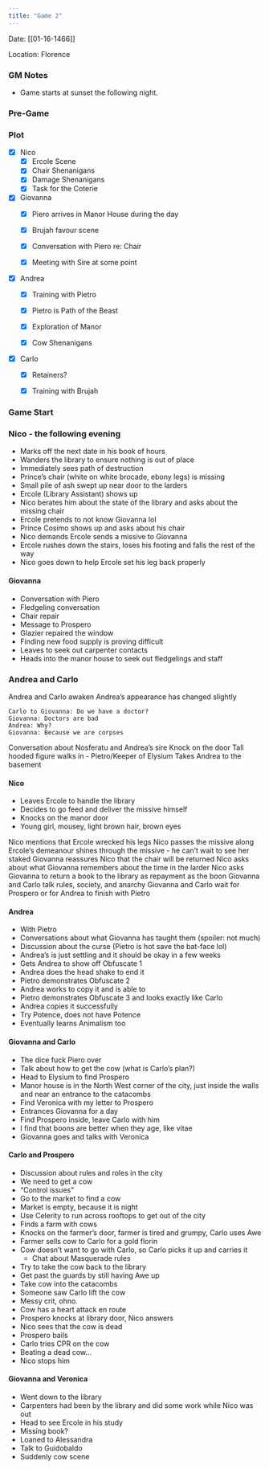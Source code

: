 ```yaml
---
title: "Game 2"
---
```

Date: [[01-16-1466]]

Location: Florence

### GM Notes

- Game starts at sunset the following night.
  

### Pre-Game

### Plot

- [x] Nico
	- [x] Ercole Scene
	- [x] Chair Shenanigans  
	- [x] Damage Shenanigans
	- [x] Task for the Coterie
  
- [x] Giovanna
	- [x] Piero arrives in Manor House during the day
	- [x] Brujah favour scene
	- [x] Conversation with Piero re: Chair
	- [x] Meeting with Sire at some point
  

- [x] Andrea
	- [x] Training with Pietro
	- [x] Pietro is Path of the Beast
	- [x] Exploration of Manor
	- [x] Cow Shenanigans
	  

- [x] Carlo
	- [x] Retainers? 
	- [x] Training with Brujah 
  

### Game Start

### Nico - the following evening
- Marks off the next date in his book of hours
- Wanders the library to ensure nothing is out of place
- Immediately sees path of destruction
- Prince’s chair (white on white brocade, ebony legs) is missing
- Small pile of ash swept up near door to the larders
- Ercole (Library Assistant) shows up
- Nico berates him about the state of the library and asks about the missing chair
- Ercole pretends to not know Giovanna lol
- Prince Cosimo shows up and asks about his chair
- Nico demands Ercole sends a missive to Giovanna
- Ercole rushes down the stairs, loses his footing and falls the rest of the way
- Nico goes down to help Ercole set his leg back properly
  
#### Giovanna

- Conversation with Piero
- Fledgeling conversation
- Chair repair
- Message to Prospero
- Glazier repaired the window
- Finding new food supply is proving difficult
- Leaves to seek out carpenter contacts
- Heads into the manor house to seek out fledgelings and staff
  
### Andrea and Carlo
Andrea and Carlo awaken
Andrea’s appearance has changed slightly

	Carlo to Giovanna: Do we have a doctor?
	Giovanna: Doctors are bad
	Andrea: Why?
	Giovanna: Because we are corpses

Conversation about Nosferatu and Andrea’s sire
Knock on the door
Tall hooded figure walks in - Pietro/Keeper of Elysium
Takes Andrea to the basement

#### Nico
- Leaves Ercole to handle the library
- Decides to go feed and deliver the missive himself
- Knocks on the manor door
- Young girl, mousey, light brown hair, brown eyes

Nico mentions that Ercole wrecked his legs
Nico passes the missive along
Ercole’s demeanour shines through the missive - he can’t wait to see her staked
Giovanna reassures Nico that the chair will be returned
Nico asks about what Giovanna remembers about the time in the larder
Nico asks Giovanna to return a book to the library as repayment as the boon
Giovanna and Carlo talk rules, society, and anarchy
Giovanna and Carlo wait for Prospero or for Andrea to finish with Pietro

#### Andrea
- With Pietro
- Conversations about what Giovanna has taught them (spoiler: not much)  
- Discussion about the curse (Pietro is hot save the bat-face lol)
- Andrea’s is just settling and it should be okay in a few weeks
- Gets Andrea to show off Obfuscate 1
- Andrea does the head shake to end it
- Pietro demonstrates Obfuscate 2
- Andrea works to copy it and is able to
- Pietro demonstrates Obfuscate 3 and looks exactly like Carlo
- Andrea copies it successfully
- Try Potence, does not have Potence
- Eventually learns Animalism too

#### Giovanna and Carlo
- The dice fuck Piero over
- Talk about how to get the cow (what is Carlo’s plan?)
- Head to Elysium to find Prospero
- Manor house is in the North West corner of the city, just inside the walls and near an entrance to the catacombs
- Find Veronica with my letter to Prospero
- Entrances Giovanna for a day
- Find Prospero inside, leave Carlo with him
- I find that boons are better when they age, like vitae
- Giovanna goes and talks with Veronica

#### Carlo and Prospero
- Discussion about rules and roles in the city
- We need to get a cow
- “Control issues”
- Go to the market to find a cow
- Market is empty, because it is night
- Use Celerity to run across rooftops to get out of the city
- Finds a farm with cows
- Knocks on the farmer’s door, farmer is tired and grumpy, Carlo uses Awe
- Farmer sells cow to Carlo for a gold florin
- Cow doesn’t want to go with Carlo, so Carlo picks it up and carries it
  - Chat about Masquerade rules
- Try to take the cow back to the library
- Get past the guards by still having Awe up
- Take cow into the catacombs
- Someone saw Carlo lift the cow
- Messy crit, ohno.
- Cow has a heart attack en route
- Prospero knocks at library door, Nico answers
- Nico sees that the cow is dead
- Prospero bails
- Carlo tries CPR on the cow
- Beating a dead cow…
- Nico stops him
  

 

#### Giovanna and Veronica 
- Went down to the library
- Carpenters had been by the library and did some work while Nico was out
- Head to see Ercole in his study
- Missing book?
- Loaned to Alessandra
- Talk to Guidobaldo
- Suddenly cow scene

